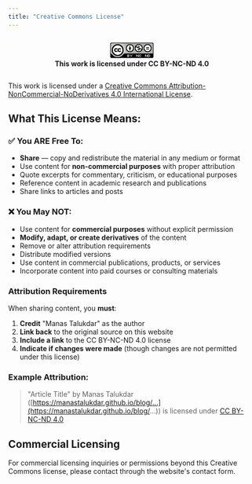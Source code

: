 ```yaml
---
title: "Creative Commons License"
---
```


<div style="text-align: center; margin: 2em 0;">
  <img src="/images/cc-by-nc-nd-4.0-88x31.png" alt="Creative Commons License CC BY-NC-ND 4.0" />
  <br>
  <strong>This work is licensed under CC BY-NC-ND 4.0</strong>
</div>

This work is licensed under a [Creative Commons Attribution-NonCommercial-NoDerivatives 4.0 International License](https://creativecommons.org/licenses/by-nc-nd/4.0/).

## What This License Means:

### ✅ You ARE Free To:
- **Share** — copy and redistribute the material in any medium or format
- Use content for **non-commercial purposes** with proper attribution
- Quote excerpts for commentary, criticism, or educational purposes
- Reference content in academic research and publications
- Share links to articles and posts

### ❌ You May NOT:
- Use content for **commercial purposes** without explicit permission
- **Modify, adapt, or create derivatives** of the content
- Remove or alter attribution requirements
- Distribute modified versions
- Use content in commercial publications, products, or services
- Incorporate content into paid courses or consulting materials

### Attribution Requirements
When sharing content, you **must**:
1. **Credit** "Manas Talukdar" as the author
2. **Link back** to the original source on this website  
3. **Include a link** to the CC BY-NC-ND 4.0 license
4. **Indicate if changes were made** (though changes are not permitted under this license)

### Example Attribution:
> "Article Title" by Manas Talukdar ([https://manastalukdar.github.io/blog/...](https://manastalukdar.github.io/blog/...)) is licensed under [CC BY-NC-ND 4.0](https://creativecommons.org/licenses/by-nc-nd/4.0/)

## Commercial Licensing
For commercial licensing inquiries or permissions beyond this Creative Commons license, please contact through the website's contact form.